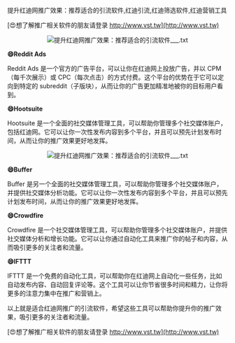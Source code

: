 提升红迪网推广效果：推荐适合的引流软件,红迪引流,红迪筛选软件,红迪营销工具

[😍想了解推广相关软件的朋友请登录 http://www.vst.tw](http://www.vst.tw)

 <center><img src="https://vst.tw/MP4/tuiguang/png/4.png" alt="提升红迪网推广效果：推荐适合的引流软件___.txt"></center>

**😄Reddit Ads**

Reddit Ads 是一个官方的广告平台，可以让你在红迪网上投放广告，并以 CPM（每千次展示）或 CPC（每次点击）的方式付费。这个平台的优势在于它可以定向到特定的 subreddit（子版块），从而让你的广告更加精准地被你的目标用户看到。

**😄Hootsuite**

Hootsuite 是一个全面的社交媒体管理工具，可以帮助你管理多个社交媒体账户，包括红迪网。它可以让你一次性发布内容到多个平台，并且可以预先计划发布时间，从而让你的推广效果更好地发挥。

 <center><img src="https://vst.tw/MP4/tuiguang/png/6.png" alt="提升红迪网推广效果：推荐适合的引流软件___.txt"></center>

**😄Buffer**

Buffer 是另一个全面的社交媒体管理工具，可以帮助你管理多个社交媒体账户，并提供社交媒体分析功能。它可以让你一次性发布内容到多个平台，并且可以预先计划发布时间，从而让你的推广效果更好地发挥。

**😄Crowdfire**

Crowdfire 是一个社交媒体管理工具，可以帮助你管理多个社交媒体账户，并提供社交媒体分析和增长功能。它可以让你通过自动化工具来推广你的帖子和内容，从而吸引更多的关注者和流量。

**😄IFTTT**

IFTTT 是一个免费的自动化工具，可以帮助你在红迪网上自动化一些任务，比如自动发布内容、自动回复评论等。这个工具可以让你节省很多时间和精力，让你将更多的注意力集中在推广和营销上。

以上就是适合红迪网推广的引流软件，希望这些工具可以帮助你提升你的推广效果，吸引更多的关注者和流量。

[😍想了解推广相关软件的朋友请登录 http://www.vst.tw](http://www.vst.tw)




